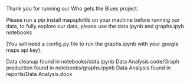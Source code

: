 Thank you for running our Who gets the Blues project. 

Please run a pip install mapsplotlib on your machine before running our data, to fully explore our data, please use the data.ipynb and graphs.ipyb notebooks

(You will need a config.py file to run the graphs.ipynb with your google maps api key).

Data cleanup found in notebooks/data.ipynb
Data Analysis code/Graph production found in notebooks/graphs.ipynb
Data Analysis found in reports/Data Analysis.docx
